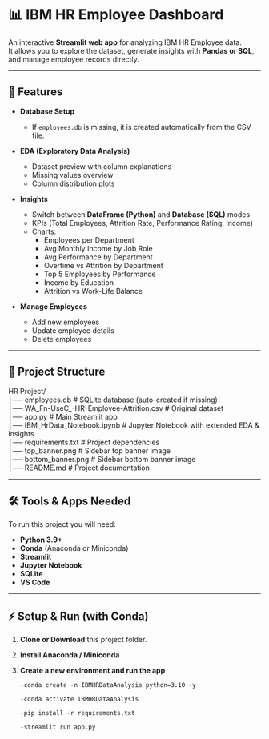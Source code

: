 # 📊 IBM HR Employee  Dashboard

An interactive **Streamlit web app** for analyzing IBM HR Employee data.  
It allows you to explore the dataset, generate insights with **Pandas or SQL**, and manage employee records directly.

---

## 🚀 Features

- **Database Setup**  
  - If `employees.db` is missing, it is created automatically from the CSV file.  

- **EDA (Exploratory Data Analysis)**  
  - Dataset preview with column explanations  
  - Missing values overview  
  - Column distribution plots  

- **Insights**  
  - Switch between **DataFrame (Python)** and **Database (SQL)** modes  
  - KPIs (Total Employees, Attrition Rate, Performance Rating, Income)  
  - Charts:  
    - Employees per Department  
    - Avg Monthly Income by Job Role  
    - Avg Performance by Department  
    - Overtime vs Attrition by Department  
    - Top 5 Employees by Performance  
    - Income by Education  
    - Attrition vs Work-Life Balance  

- **Manage Employees**  
  - Add new employees  
  - Update employee details  
  - Delete employees  

---


## 📂 Project Structure

HR Project/  
│── employees.db                     # SQLite database (auto-created if missing)  
│── WA_Fn-UseC_-HR-Employee-Attrition.csv   # Original dataset  
│── app.py                           # Main Streamlit app  
│── IBM_HrData_Notebook.ipynb        # Jupyter Notebook with extended EDA & insights  
│── requirements.txt                 # Project dependencies  
│── top_banner.png                   # Sidebar top banner image  
│── bottom_banner.png                # Sidebar bottom banner image  
│── README.md                        # Project documentation  


---
## 🛠 Tools & Apps Needed

To run this project you will need:  
- **Python 3.9+**  
- **Conda** (Anaconda or Miniconda)   
- **Streamlit** 
- **Jupyter Notebook** 
- **SQLite**   
- **VS Code** 


---

## ⚡ Setup & Run (with Conda)

1. **Clone or Download** this project folder.  

2. **Install Anaconda / Miniconda**  

3. **Create a new environment and run the app**  
   ``` conda prompt or command prompt 
   -conda create -n IBMHRDataAnalysis python=3.10 -y

   -conda activate IBMHRDataAnalysis

   -pip install -r requirements.txt

   -streamlit run app.py